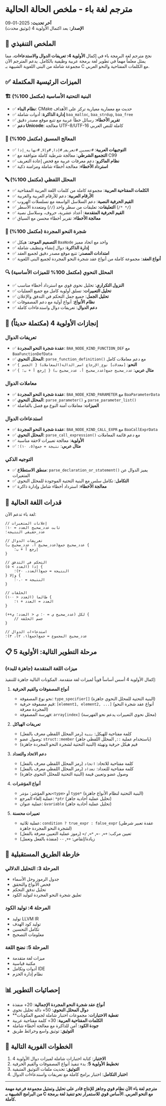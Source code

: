 # مترجم لغة باء - ملخص الحالة الحالية

**آخر تحديث:** 2025-01-09  
**الإصدار:** بعد اكتمال الأولوية 4 (توثيق محدث)

## 🎯 الملخص التنفيذي

نجح مترجم لغة البرمجة باء في إكمال **الأولوية 4: تعريفات الدوال والاستدعاءات**، مما يمثل معلماً مهماً في تطوير لغة برمجة عربية وظيفية بالكامل. يدعم المترجم الآن مجموعة شاملة من البنى اللغوية الشبيهة بـ C مع الكلمات المفتاحية والنحو العربي.

## ✅ الميزات الرئيسية المكتملة

### 🏗️ **البنية التحتية الأساسية (مكتمل 100%)**
- ✅ **نظام البناء**: CMake حديث مع معمارية معيارية تركز على الأهداف
- ✅ **إدارة الذاكرة**: أدوات شاملة `baa_malloc`, `baa_strdup`, `baa_free`
- ✅ **تقرير الأخطاء**: رسائل خطأ عربية مع تتبع موقع مصدر دقيق
- ✅ **دعم Unicode**: معالجة UTF-8/UTF-16 كاملة للنص العربي

### 📝 **المعالج المسبق (مكتمل 100%)**
- ✅ **التوجيهات العربية**: `#تضمين`, `#تعريف`, `#إذا`, `#وإلا`, `#نهاية_إذا`
- ✅ **التجميع الشرطي**: معالجة شرطية كاملة متوافقة مع C99
- ✅ **نظام الماكرو**: دعم معرفات عربية مع فحص إعادة التعريف
- ✅ **استرداد الأخطاء**: معالجة أخطاء شاملة ومزامنة ذكية

### 🔤 **المحلل اللفظي (مكتمل 100%)**
- ✅ **الكلمات المفتاحية العربية**: مجموعة كاملة من كلمات اللغة العربية المفتاحية
- ✅ **الأرقام العربية**: دعم للأرقام العربية والغربية
- ✅ **القيم الحرفية النصية**: دعم السلاسل الواسعة مع تسلسلات الهروب
- ✅ **التعليقات**: تعليقات من سطر واحد (`//`) ومتعددة الأسطر (`/* */`)
- ✅ **القيم الحرفية المتقدمة**: أعداد عشرية، حروف، وسلاسل نصية
- ✅ **معالجة الأخطاء**: تقرير أخطاء محسن مع السياق

### 🌳 **شجرة النحو المجردة (مكتمل 100%)**
- ✅ **التصميم الموحد**: هيكل `BaaNode` واحد مع اتحاد مميز
- ✅ **إدارة الذاكرة**: دوال إنشاء وتنظيف شاملة
- ✅ **امتدادات المصدر**: تتبع موقع مصدر دقيق لجميع العقد
- ✅ **أنواع العقد**: مجموعة كاملة من أنواع عقد شجرة النحو المجردة لجميع البنى اللغوية

### 🔍 **المحلل النحوي (مكتمل 100% للميزات الأساسية)**
- ✅ **النزول التكراري**: تحليل نحوي قوي مع استرداد أخطاء مناسب
- ✅ **تحليل التعبيرات**: تسلق أولوية كامل مع جميع العمليات
- ✅ **تحليل الجمل**: جميع جمل التحكم في التدفق والإعلان
- ✅ **نظام الأنواع**: أنواع أولية مع دعم المصفوفات
- ✅ **دعم الدوال**: تعريفات دوال واستدعاءات كاملة

## 🎉 إنجازات الأولوية 4 (مكتملة حديثاً)

### **تعريفات الدوال**
- ✅ **عقدة شجرة النحو المجردة**: `BAA_NODE_KIND_FUNCTION_DEF` مع `BaaFunctionDefData`
- ✅ **المحلل النحوي**: `parse_function_definition()` مع دعم معاملات كامل
- ✅ **النحو**: `[معدلات] نوع_الإرجاع اسم_الدالة(المعاملات) { الجسم }`
- ✅ **مثال عربي**: `عدد_صحيح جمع(عدد_صحيح أ، عدد_صحيح ب) { إرجع أ + ب؛ }`

### **معاملات الدوال**
- ✅ **عقدة شجرة النحو المجردة**: `BAA_NODE_KIND_PARAMETER` مع `BaaParameterData`
- ✅ **المحلل النحوي**: `parse_parameter()` و `parse_parameter_list()`
- ✅ **الميزات**: معاملات آمنة النوع مع فصل بالفاصلة

### **استدعاءات الدوال**
- ✅ **عقدة شجرة النحو المجردة**: `BAA_NODE_KIND_CALL_EXPR` مع `BaaCallExprData`
- ✅ **المحلل النحوي**: `parse_call_expression()` مع دعم قائمة المعاملات
- ✅ **الأولوية**: معالجة تعبيرات لاحقة مناسبة
- ✅ **مثال عربي**: `نتيجة = جمع(٥، ١٠)؛`

### **التوجيه الذكي**
- ✅ **منطق الاستطلاع**: `parse_declaration_or_statement()` يميز الدوال عن المتغيرات
- ✅ **التكامل**: تكامل سلس مع البنية التحتية الموجودة للمحلل النحوي
- ✅ **معالجة الأخطاء**: استرداد أخطاء شامل وإدارة ذاكرة

## 🔧 قدرات اللغة الحالية

لغة باء تدعم الآن:

```baa
// إعلانات المتغيرات
ثابت عدد_صحيح العدد = ١٠؛
عدد_حقيقي النتيجة؛

// تعريفات الدوال
عدد_صحيح جمع(عدد_صحيح أ، عدد_صحيح ب) {
    إرجع أ + ب؛
}

// التحكم في التدفق
إذا (العدد > ٥) {
    النتيجة = جمع(العدد، ٢٠)؛
} وإلا {
    النتيجة = ٠.٠؛
}

// الحلقات
طالما (العدد < ١٠٠) {
    العدد = العدد + ١؛
}

لكل (عدد_صحيح ي = ٠؛ ي < العدد؛ ي++) {
    // جسم الحلقة
}

// استدعاءات الدوال
عدد_صحيح المجموع = جمع(جمع(١، ٢)، ٣)؛
```

## 📋 مرحلة التطوير التالية: الأولوية 5

### **ميزات اللغة المتقدمة (جاهزة للبدء)**

إكمال الأولوية 4 أسس أساساً قوياً لميزات لغة متقدمة. المكونات التالية جاهزة للتنفيذ:

1. **أنواع المصفوفات والقيم الحرفية**
   - نحو نوع المصفوفة: `type_specifier[]` (البنية التحتية للمحلل النحوي جاهزة)
   - قيم مصفوفة حرفية: `[element1, element2, ...]` (أنواع عقد شجرة النحو المجردة معرفة)
   - فهرسة المصفوفة: `array[index]` (محلل نحوي التعبيرات يدعم نحو الفهرسة)

2. **تعريفات الهياكل**
   - كلمة مفتاحية للهيكل: `بنية` (رمز المحلل اللفظي معرف بالفعل)
   - وصول عضو: `struct::member` (باستخدام عملية `::`, المحلل اللفظي جاهز)
   - قيم هيكل حرفية وتهيئة (البنية التحتية لشجرة النحو المجردة جاهزة)

3. **دعم الاتحاد والتعداد**
   - كلمة مفتاحية للاتحاد: `اتحاد` (رمز المحلل اللفظي معرف بالفعل)
   - كلمة مفتاحية للتعداد: `تعداد` (رمز المحلل اللفظي معرف بالفعل)
   - وصول عضو وتعيين قيمة (البنية التحتية للمحلل النحوي جاهزة)

4. **أنواع المؤشرات**
   - نحو المؤشر: `مؤشر<type>` أو `type*` (البنية التحتية لنظام الأنواع جاهزة)
   - عملية إلغاء المرجع: `*ptr` (تحليل عملية أحادية جاهز)
   - عملية عنوان: `&variable` (تحليل عملية أحادية جاهز)

5. **تعبيرات محسنة**
   - عملية ثلاثية: `condition ? true_expr : false_expr` (عقدة تعبير شرطي لشجرة النحو المجردة جاهزة)
   - تعيين مركب: `+=`, `-=`, `*=`, `/=` (رموز عملية التعيين معرفة بالفعل)
   - زيادة/إنقاص: `++`, `--` (منفذة بالفعل وتعمل)

## 🚀 خارطة الطريق المستقبلية

### **المرحلة 3: التحليل الدلالي**
- جدول الرموز وحل الأسماء
- فحص الأنواع والتحقق
- تحليل تدفق التحكم
- تعليق شجرة النحو المجردة لتوليد الكود

### **المرحلة 4: توليد الكود**
- توليد LLVM IR
- توليد كود الهدف
- تكامل التحسين
- معلومات التصحيح

### **المرحلة 5: نضج اللغة**
- ميزات لغة متقدمة
- مكتبة قياسية
- أدوات وتكامل IDE
- نظام إدارة الحزم

## 📊 إحصائيات التطوير

- **أنواع عقد شجرة النحو المجردة الإجمالية**: 20+ منفذة
- **دوال المحلل النحوي**: 50+ دالة تحليل نحوي
- ****تغطية الاختبارات**: مجموعات اختبار شاملة لجميع المكونات
- **الكلمات المفتاحية العربية**: 30+ كلمة مفتاحية عربية
- **جودة الكود**: آمن للذاكرة مع معالجة أخطاء شاملة
- **التوثيق**: توثيق واسع وخرائط طريق

## 🎯 الخطوات الفورية التالية

1. **الاختبار**: كتابة اختبارات شاملة لميزات دوال الأولوية 4
2. **تخطيط الأولوية 5**: بدء تنفيذ أنواع المصفوفات والقيم الحرفية
3. **التوثيق**: تحديث ملفات التوثيق المتبقية
4. **اختبار التكامل**: اختبار برامج كاملة مع تعريفات واستدعاءات الدوال

---

**مترجم لغة باء الآن نظام قوي وجاهز للإنتاج قادر على تحليل وتمثيل مجموعة فرعية مهمة من البرامج الشبيهة بـ C مع النحو العربي. الأساس قوي للاستمرار نحو تنفيذ لغة برمجة كاملة.**